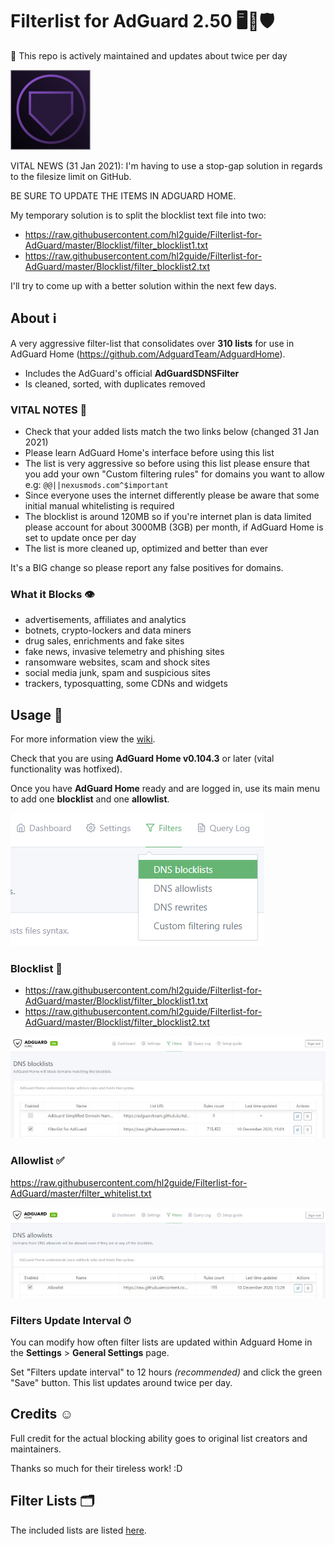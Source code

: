 # Filterlist for AdGuard 2.50 🖥💟🛡

💚 This repo is actively maintained and updates about twice per day

![Logo](https://raw.githubusercontent.com/hl2guide/Filterlist-for-AdGuard/master/Screenshots/Logo_AG.png)

VITAL NEWS (31 Jan 2021): I'm having to use a stop-gap solution in regards to the filesize limit on GitHub.

BE SURE TO UPDATE THE ITEMS IN ADGUARD HOME.

My temporary solution is to split the blocklist text file into two:

* https://raw.githubusercontent.com/hl2guide/Filterlist-for-AdGuard/master/Blocklist/filter_blocklist1.txt
* https://raw.githubusercontent.com/hl2guide/Filterlist-for-AdGuard/master/Blocklist/filter_blocklist2.txt

I'll try to come up with a better solution within the next few days.

## About ℹ

A very aggressive filter-list that consolidates over __310 lists__ for use in
AdGuard Home (https://github.com/AdguardTeam/AdguardHome).

* Includes the AdGuard's official **AdGuardSDNSFilter**
* Is cleaned, sorted, with duplicates removed

### VITAL NOTES 👀

* Check that your added lists match the two links below (changed 31 Jan 2021)
* Please learn AdGuard Home's interface before using this list
* The list is very aggressive so before using this list please ensure that you add your own
"Custom filtering rules" for domains you want to allow
e.g: `@@||nexusmods.com^$important`
* Since everyone uses the internet differently please be aware that some initial
manual whitelisting is required
* The blocklist is around 120MB so if you're internet plan is data limited please account for
about 3000MB (3GB) per month, if AdGuard Home is set to update once per day
* The list is more cleaned up, optimized and better than ever

It's a BIG change so please report any false positives for domains.

### What it Blocks 👁‍

* advertisements, affiliates and analytics
* botnets, crypto-lockers and data miners
* drug sales, enrichments and fake sites
* fake news, invasive telemetry and phishing sites
* ransomware websites, scam and shock sites
* social media junk, spam and suspicious sites
* trackers, typosquatting, some CDNs and widgets

## Usage 📐

For more information view the [wiki](https://github.com/hl2guide/Filterlist-for-AdGuard/wiki).

Check that you are using __AdGuard Home v0.104.3__ or later
(vital functionality was hotfixed).

Once you have __AdGuard Home__ ready and are logged in, use its main menu to add
one __blocklist__ and one __allowlist__.

![menu](https://raw.githubusercontent.com/hl2guide/Filterlist-for-AdGuard/master/Screenshots/example%20menu.PNG "Menu")

### Blocklist 🛑

* https://raw.githubusercontent.com/hl2guide/Filterlist-for-AdGuard/master/Blocklist/filter_blocklist1.txt
* https://raw.githubusercontent.com/hl2guide/Filterlist-for-AdGuard/master/Blocklist/filter_blocklist2.txt

![menu](https://raw.githubusercontent.com/hl2guide/Filterlist-for-AdGuard/master/Screenshots/blocklist.JPG "Blocklist")

### Allowlist ✅

https://raw.githubusercontent.com/hl2guide/Filterlist-for-AdGuard/master/filter_whitelist.txt

![menu](https://raw.githubusercontent.com/hl2guide/Filterlist-for-AdGuard/master/Screenshots/allowlist.JPG "Whitelist")

### Filters Update Interval ⏱

You can modify how often filter lists are updated within Adguard Home in the
__Settings__ > __General Settings__ page.

Set "Filters update interval" to 12 hours _(recommended)_ and click the green "Save" button.
This list updates around twice per day.

## Credits ☺️

Full credit for the actual blocking ability goes to original list creators and maintainers.

Thanks so much for their tireless work! :D

## Filter Lists 🗂️

The included lists are listed
[here](https://raw.githubusercontent.com/hl2guide/Filterlist-for-AdGuard/master/filter_list_URLs.txt).
